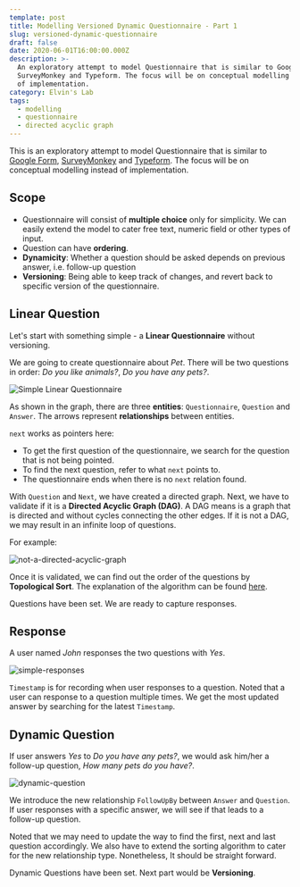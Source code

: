 ```yaml
---
template: post
title: Modelling Versioned Dynamic Questionnaire - Part 1
slug: versioned-dynamic-questionnaire
draft: false
date: 2020-06-01T16:00:00.000Z
description: >-
  An exploratory attempt to model Questionnaire that is similar to Google Form,
  SurveyMonkey and Typeform. The focus will be on conceptual modelling instead
  of implementation.
category: Elvin's Lab
tags:
  - modelling
  - questionnaire
  - directed acyclic graph
---
```



This is an exploratory attempt to model Questionnaire that is similar to [Google Form](https://www.google.com/forms/about/), [SurveyMonkey](https://www.surveymonkey.com/) and [Typeform](https://www.typeform.com/). The focus will be on conceptual modelling instead of implementation.

## Scope

* Questionnaire will consist of **multiple choice** only for simplicity. We can easily extend the model to cater free text, numeric field or other types of input.
* Question can have **ordering**. 
* **Dynamicity**: Whether a question should be asked depends on previous answer, i.e. follow-up question
* **Versioning**: Being able to keep track of changes, and revert back to specific version of the questionnaire.

## Linear Question

Let's start with something simple - a **Linear Questionnaire** without versioning.

We are going to create questionnaire about *Pet*. There will be two questions in order: *Do you like animals?*, *Do you have any pets?*.

![Simple Linear Questionnaire](/media/simple_question.png "Simple Linear Questionnaire")

As shown in the graph, there are three **entities**: `Questionnaire`, `Question` and `Answer`. The arrows represent **relationships** between entities.

`next` works as pointers here:

* To get the first question of the questionnaire, we search for the question that is not being pointed.
* To find the next question, refer to what `next` points to.
* The questionnaire ends when there is no `next` relation found.

With `Question` and `Next`, we have created a directed graph. Next, we have to validate if it is a **Directed Acyclic Graph (DAG)**. A DAG means is a graph that is directed and without cycles connecting the other edges. If it is not a DAG, we may result in an infinite loop of questions.

For example:

![not-a-directed-acyclic-graph](/media/non-dag.png "Not a Directed Acyclic Graph")

Once it is validated, we can find out the order of the questions by **Topological Sort**. The explanation of the algorithm can be found [here](https://www.geeksforgeeks.org/topological-sorting/).

Questions have been set. We are ready to capture responses.

## Response

A user named *John* responses the two questions with *Yes*.

![simple-responses](/media/simple_response.png "Simple Reponses")

`Timestamp` is for recording when user responses to a question. Noted that a user can response to a question multiple times. We get the most updated answer by searching for the latest `Timestamp`.

## Dynamic Question

If user answers *Yes* to *Do you have any pets?*, we would ask him/her a follow-up question, *How many pets do you have?*.

![dynamic-question](/media/dynamic_question.png "Dynamic Question")

We introduce the new relationship `FollowUpBy` between `Answer` and `Question`.  If user responses with a specific answer, we will see if that leads to a follow-up question.

Noted that we may need to update the way to find the first, next and last question accordingly. We also have to extend the sorting algorithm to cater for the new relationship type. Nonetheless, It should be straight forward.

Dynamic Questions have been set. Next part would be **Versioning**.
